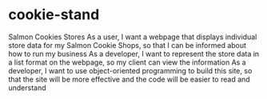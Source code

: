 # cookie-stand
Salmon Cookies Stores
As a user, I want a webpage that displays individual store data for my Salmon Cookie Shops, so that I can be informed about how to run my business
As a developer, I want to represent the store data in a list format on the webpage, so my client can view the information
As a developer, I want to use object-oriented programming to build this site, so that the site will be more effective and the code will be easier to read and understand